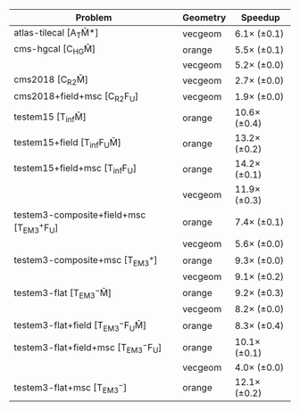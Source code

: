 | Problem                                                        | Geometry |      Speedup |
| -------------------------------------------------------------- | -------- | ------------ |
| atlas-tilecal [A$_\mathrm{T}$M̃*]                              | vecgeom  |  6.1× (±0.1) |
| cms-hgcal [C$_\mathrm{HG}$M̃]                                  | orange   |  5.5× (±0.1) |
|                                                                | vecgeom  |  5.2× (±0.0) |
| cms2018 [C$_\mathrm{R2}$M̃]                                    | vecgeom  |  2.7× (±0.0) |
| cms2018+field+msc [C$_\mathrm{R2}$F$_\mathrm{U}$]              | vecgeom  |  1.9× (±0.0) |
| testem15 [T$_\mathrm{inf}$M̃]                                  | orange   | 10.6× (±0.4) |
| testem15+field [T$_\mathrm{inf}$F$_\mathrm{U}$M̃]              | orange   | 13.2× (±0.2) |
| testem15+field+msc [T$_\mathrm{inf}$F$_\mathrm{U}$]            | orange   | 14.2× (±0.1) |
|                                                                | vecgeom  | 11.9× (±0.3) |
| testem3-composite+field+msc [T$_\mathrm{EM3}^+$F$_\mathrm{U}$] | orange   |  7.4× (±0.1) |
|                                                                | vecgeom  |  5.6× (±0.0) |
| testem3-composite+msc [T$_\mathrm{EM3}^+$]                     | orange   |  9.3× (±0.0) |
|                                                                | vecgeom  |  9.1× (±0.2) |
| testem3-flat [T$_\mathrm{EM3}^-$M̃]                            | orange   |  9.2× (±0.3) |
|                                                                | vecgeom  |  8.2× (±0.0) |
| testem3-flat+field [T$_\mathrm{EM3}^-$F$_\mathrm{U}$M̃]        | orange   |  8.3× (±0.4) |
| testem3-flat+field+msc [T$_\mathrm{EM3}^-$F$_\mathrm{U}$]      | orange   | 10.1× (±0.1) |
|                                                                | vecgeom  |  4.0× (±0.0) |
| testem3-flat+msc [T$_\mathrm{EM3}^-$]                          | orange   | 12.1× (±0.2) |
